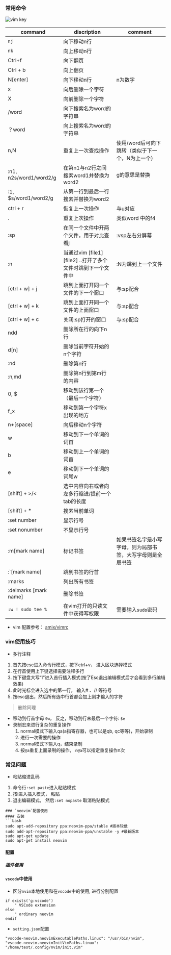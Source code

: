 ### 常用命令
![vim key](vim_key.png)

| command | discription | comment|
|------|----------|---------|
|`nj`| 向下移动n行|
|`nk`| 向上移动n行|
|Ctrl+f| 向下翻页|
| Ctrl + b | 向上翻页|
| N[enter] | 向下移动n行| n为数字|
| x | 向后删除一个字符|
| X | 向前删除一个字符|
| /word | 向下搜索名为word的字符串 | 
| ？word | 向上搜索名为word的字符串|
| n,N | 重复上一次查找操作 | 使用/word后可向下跳转（类似于下一个，N为上一个）
| :n1, n2s/word1/word2/g | 在第n1与n2行之间搜索word1并替换为word2| g的意思是替换
|:1, $s/word1/word2/g |从第一行到最后一行搜索并替换为word2
| ctrl + r |恢复上一次操作 | 与u对应
| . | 重复上次操作 | 类似word 中的f4|
| :sp | 在同一个文件中开两个文件，用于对比查看j|:vsp左右分屏幕
|:n |当通过vim [file1] [file2] ..打开了多个文件时跳到下一个文件中| :N为跳到上一个文件
| [ctrl + w] + j | 跳到上面打开同一个文件的下一个窗口|与:sp配合
| [ctrl + w] + k | 跳到上面打开同一个文件的上面窗口 | 与:sp配合
| [ctrl + w] + c | 关闭:sp打开的窗口 | 与:sp配合
| ndd | 删除所在行的向下n行 | 
| d[n] | 删除当前字符开始的n个字符 | 
| :nd | 删除第n行 | 
| :n,md | 删除第n行到第m行的内容 | 
|0, $|移动到该行第一个（最后一个字符）| 
|f_x|移动到第一个字符x出现的地方| 
|n+[space]|向后移动n个字符| 
|w|移动到下一个单词的词首| 
|b|移动到上一个单词的词首| 
|e|移动到下一个单词的词尾w| 
|[shift] + >/<|选中内容向右或者向左多行缩进/提前一个tab的长度| 
|[shift] + \*|搜索当前单词| 
|:set number|显示行号| 
|:set nonumber|不显示行号| 
|:m[mark name]|标记书签|如果书签名字是小写字母，则为局部书签，大写字母则是全局书签|
|:\`[mark name]|跳到书签的行首|
|:marks|列出所有书签|
|:delmarks [mark name]|删除书签|
|`:w ! sudo tee %` |在vim打开的只读文件中获得写权限|需要输入`sudo`密码|

- vim 配置参考：
[amix/vimrc](https://github.com/amix/vimrc)
### vim使用技巧
-  多行注释
1. 首先按esc进入命令行模式，按下ctrl+v， 进入区块选择模式
2. 在行首使用上下键选择需要注释多行
3. 按下键盘大写“I”进入首行插入模式(按了Esc退出编辑模式后才会看到多行编辑效果)
4. 此时光标会进入选中的第一行， 输入# 、// 等符号
5. 按esc退出，然后所有选中行首都会加上刚才输入的字符
> 删除同理
- 移动到行首字母
`0w`， 反之，移动到行末最后一个字符: `$e`
- 录制宏来进行复杂的重复操作
	1. normal模式下输入qa(a指寄存器，也可以是qb, qc等等)，开始录制
	2. 进行一次需要的操作
	3. normal模式下输入q，结束录制
	4. 按`@a`重复上面录制的操作， `n@a`可以指定重复操作n次
### 常见问题
- 粘贴缩进乱码
1. 命令行`:set paste`进入粘贴模式
2. 按i进入插入模式， 粘贴
3. 退出编辑模式， 然后`:set nopaste` 取消粘贴模式
```
### `neovim`配置使用
#### 安装
```bash
sudo apt-add-repository ppa:neovim-ppa/stable #版本较低
sudo add-apt-repository ppa:neovim-ppa/unstable -y #最新版本
sudo apt-get update
sudo apt-get install neovim
```
#### 配置

##### 插件使用

#### `vscode`中使用
- 区分`nvim`本地使用和在`vscode`中的使用, 进行分别配置
```$HOME/.config/nvim/init.vim
if exists('g:vscode')
    " VSCode extension
else
    " ordinary neovim
endif
```
- `setting.json`配置
```
"vscode-neovim.neovimExecutablePaths.linux": "/usr/bin/nvim",
"vscode-neovim.neovimInitVimPaths.linux": "/home/test/.config/nvim/init.vim"
```
